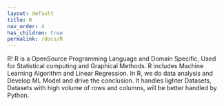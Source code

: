 ```yaml
---
layout: default
title: R
nav_order: 4
has_children: true
permalink: /docs/R
---
```


R! R is a OpenSource Programming Language and Domain Specific, Used for Statistical computing and Graphical Methods. R includes Machine Learning Algorithm and Linear Regression. In R, we do data analysis and Develop ML Model and drive the conclusion. It handles lighter Datasets, Datasets with high volume of rows and columns, will be better handled by Python.